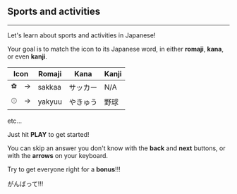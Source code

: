 ## Sports and activities

---

Let's learn about sports and activities in Japanese!

Your goal is to match the icon to its Japanese word, in either **romaji**, **kana**, or even **kanji**.

| Icon | Romaji | Kana | Kanji |
| ----------  | -- | -- | --|
| ⚽️　-> | sakkaa | サッカー | N/A |
| ⚾️　-> | yakyuu | やきゅう | 野球 |

etc...


Just hit **PLAY** to get started!

You can skip an answer you don't know with the **back** and **next** buttons, or with the **arrows** on your keyboard.

Try to get everyone right for a **bonus**!!!

がんばって!!!
